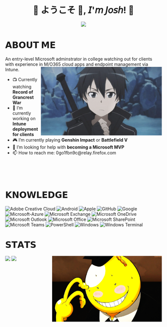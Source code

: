 
<h1 align="center">💠 ようこそ 👋, 𝘐'𝘮 𝘑𝘰𝘴𝘩! 💠</h1>
<div align="center">
<img src=Add-ons/FSN.gif>
</div>

<h1 align="left">𝗔𝗕𝗢𝗨𝗧 𝗠𝗘</h1>
An entry-level Microsoft adminstrator in college watching out for clients with experience in M/O365 cloud apps and endpoint management via Intune.
<img src=Add-ons/SAO_K.gif align="right" height="220">

<ul>
  <li> 📺 Currently watching <b>Record of Grancrest War</b></li>
  <li> 🔭 I’m currently working on <b>Intune deployment for clients</b></li>
  <li> 🎮 I’m currently playing <b>Genshin Impact</b> or <b>Battlefield V</b></li>
  <li> 🤔 I’m looking for help with <b>becoming a Microsoft MVP</b></li>
  <li> 📫 How to reach me: 0go1fbn9c@relay.firefox.com</li>
</ul>

<br>
<br>
<br>

<h1 align="left">𝗞𝗡𝗢𝗪𝗟𝗘𝗗𝗚𝗘</h1>

![Adobe Creative Cloud](https://img.shields.io/badge/-Adobe_Creative_Cloud-DA1F26?style=flat-square&logo=Adobe-Creative-Cloud&logoColor=white)
![Android](https://img.shields.io/badge/-Android-3DDC84?style=flat-square&logo=Android&logoColor=black)
![Apple](https://img.shields.io/badge/-Apple-999999?style=flat-square&logo=Apple&logoColor=white)
![GitHub](https://img.shields.io/badge/-GitHub-181717?style=flat-square&logo=GitHub&logoColor=white)
![Google](https://img.shields.io/badge/-Google-4285F4?style=flat-square&logo=Google&logoColor=white)
![Microsoft-Azure](https://img.shields.io/badge/-Microsoft_Azure-0089D6?style=flat-square&logo=Microsoft-Azure&logoColor=white)
![Microsoft Exchange](https://img.shields.io/badge/-Microsoft_Exchange-0078D4?style=flat-square&logo=Microsoft-Exchange&logoColor=white)
![Microsoft OneDrive](https://img.shields.io/badge/-Microsoft_OneDrive-0078D4?style=flat-square&logo=Microsoft-OneDrive&logoColor=white)
![Microsoft Outlook](https://img.shields.io/badge/-Microsoft_Outlook-0078D4?style=flat-square&logo=Microsoft-Outlook&logoColor=white)
![Microsoft Office](https://img.shields.io/badge/-Microsoft_Office-D83B01?style=flat-square&logo=Microsoft-Office&logoColor=white)
![Microsoft SharePoint](https://img.shields.io/badge/-Microsoft_SharePoint-0078D4?style=flat-square&logo=Microsoft-SharePoint&logoColor=white)
![Microsoft Teams](https://img.shields.io/badge/-Microsoft_Teams-6264A7?style=flat-square&logo=Microsoft-Teams&logoColor=white)
![PowerShell](https://img.shields.io/badge/-PowerShell-5391FE?style=flat-square&logo=PowerShell&logoColor=white)
![Windows](https://img.shields.io/badge/-Windows-0078D6?style=flat-square&logo=Windows&logoColor=white)
![Windows Terminal](https://img.shields.io/badge/-Windows_Terminal-4D4D4D?style=flat-square&logo=Windows-Terminal&logoColor=white)

<h1 align="left">𝗦𝗧𝗔𝗧𝗦</h1>

<img src=Add-ons/AS.gif align="right" style="max-width: 70%;">

[![](https://github-readme-stats.vercel.app/api?username=j0shbl0ck&theme=github_dark)](https://github.com/anuraghazra/github-readme-stats) 
[![](https://github-readme-stats.vercel.app/api/top-langs/?username=j0shbl0ck&layout=compact&theme=github_dark)](https://github.com/anuraghazra/github-readme-stats)

